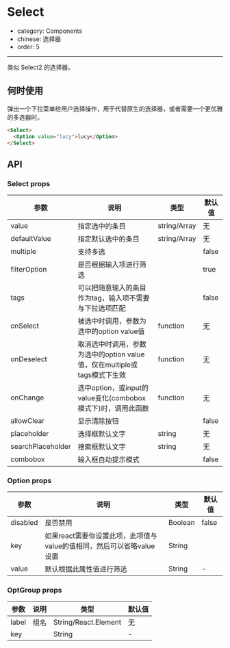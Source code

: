 # Select

- category: Components
- chinese: 选择器
- order: 5

---

类似 Select2 的选择器。

## 何时使用

弹出一个下拉菜单给用户选择操作，用于代替原生的选择器，或者需要一个更优雅的多选器时。

```html
<Select>
  <Option value="lucy">lucy</Option>
</Select>
```

## API

### Select props

| 参数     | 说明           | 类型     | 默认值       |
|----------|----------------|----------|--------------|
| value    | 指定选中的条目 | string/Array<String>   |  无  |
| defaultValue    | 指定默认选中的条目 | string/Array<String>   |  无  |
| multiple   | 支持多选 |   | false |
| filterOption | 是否根据输入项进行筛选 |  | true     |
| tags | 可以把随意输入的条目作为tag，输入项不需要与下拉选项匹配 | |false |
| onSelect | 被选中时调用，参数为选中的option value值 | function | 无   |
| onDeselect | 取消选中时调用，参数为选中的option value值，仅在multiple或tags模式下生效 | function | 无   |
| onChange | 选中option，或input的value变化(combobox模式下)时，调用此函数 | function | 无 |
| allowClear | 显示清除按钮 | | false |
| placeholder | 选择框默认文字 | string | 无 |
| searchPlaceholder | 搜索框默认文字 | string | 无 |
| combobox | 输入框自动提示模式 | | false |

### Option props

| 参数     | 说明           | 类型     | 默认值       |
|----------|----------------|----------|--------------|
| disabled    | 是否禁用 | Boolean   |  false  |
| key   | 如果react需要你设置此项，此项值与value的值相同，然后可以省略value设置 |  String |  |
| value   | 默认根据此属性值进行筛选 | String | - |

### OptGroup props

| 参数     | 说明           | 类型     | 默认值       |
|----------|----------------|----------|--------------|
| label    | 组名 | String/React.Element   |  无  |
| key   |  |  String | - |
